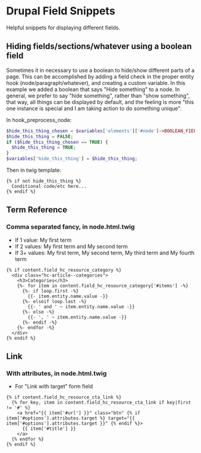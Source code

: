 # Drupal Field Snippets

Helpful snippets for displaying different fields.

## Hiding fields/sections/whatever using a boolean field

Sometimes it in necessary to use a boolean to hide/show different parts of a page. This can be accomplished by adding a field check in the proper entity hook (node/paragraph/whatever), and creating a custom variable. In this example we added a boolean that says "Hide something" to a node. In general, we prefer to say "hide something", rather than "show something", that way, all things can be displayed by default, and the feeling is more "this one instance is special and I am taking action to do something unique".

In hook_preprocess_node:

```php
$hide_this_thing_chosen = $variables['elements']['#node']->BOOLEAN_FIELD_ON_NODE_TO_CONTROL_HIDING->value;
$hide_this_thing = FALSE;
if ($hide_this_thing_chosen == TRUE) {
  $hide_this_thing = TRUE;
}
$variables['hide_this_thing'] = $hide_this_thing;
```

Then in twig template:

```twig
{% if not hide_this_thing %}
  Conditional code/etc here...
{% endif %}
```

## Term Reference

### Comma separated fancy, in node.html.twig

- If 1 value: My first term
- If 2 values: My first term and My second term
- If 3+ values: My first term, My second term, My third term and My fourth term

```twig
{% if content.field_hc_resource_category %}
  <div class="hc-article--categories">
    <h3>Categories</h3>
    {%- for item in content.field_hc_resource_category['#items'] -%}
      {%- if loop.first -%}
        {{- item.entity.name.value -}}
      {%- elseif loop.last -%}
        {{- ' and ' ~ item.entity.name.value -}}
      {%- else -%}
        {{- ', ' ~ item.entity.name.value -}}
      {%- endif -%}
    {%- endfor -%}
  </div>
{% endif %}
```

## Link

### With attributes, in node.html.twig

- For "Link with target" form field

```twig
{% if content.field_hc_resource_cta_link %}
  {% for key, item in content.field_hc_resource_cta_link if key|first != '#' %}
    <a href="{{ item['#url'] }}" class="btn" {% if item['#options'].attributes.target %} target="{{ item['#options'].attributes.target }}" {% endif %}>
      {{ item['#title'] }}
    </a>
  {% endfor %}
{% endif %}
```
